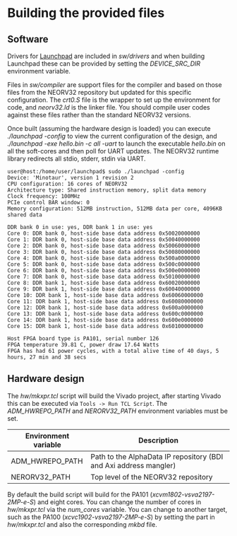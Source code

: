 # Building the provided files

## Software

Drivers for [Launchpad](https://github.com/RISCVtestbed/launchpad) are included in _sw/drivers_ and when building Launchpad these can be provided by setting the _DEVICE_SRC_DIR_ environment variable.

Files in _sw/compiler_ are support files for the compiler and based on those files from the NEORV32 repository but updated for this specific configuration. The _crt0.S_ file is the wrapper to set up the environment for code, and _neorv32.ld_ is the linker file. You should compile user codes against these files rather than the standard NEORV32 versions.

Once built (assuming the hardware design is loaded) you can execute _./launchpad -config_ to view the current configuration of the design, and _./launchpad -exe hello.bin -c all -uart_ to launch the executable _hello.bin_ on all the soft-cores and then poll for UART updates. The NEORV32 runtime library redirects all stdio, stderr, stdin via UART.

```
user@host:/home/user/launchpad$ sudo ./launchpad -config
Device: 'Minotaur', version 1 revision 2
CPU configuration: 16 cores of NEORV32
Architecture type: Shared instruction memory, split data memory
Clock frequency: 100MHz
PCIe control BAR window: 0
Memory configuration: 512MB instruction, 512MB data per core, 4096KB shared data

DDR bank 0 in use: yes, DDR bank 1 in use: yes
Core 0: DDR bank 0, host-side base data address 0x50020000000
Core 1: DDR bank 0, host-side base data address 0x50040000000
Core 2: DDR bank 0, host-side base data address 0x50060000000
Core 3: DDR bank 0, host-side base data address 0x50080000000
Core 4: DDR bank 0, host-side base data address 0x500a0000000
Core 5: DDR bank 0, host-side base data address 0x500c0000000
Core 6: DDR bank 0, host-side base data address 0x500e0000000
Core 7: DDR bank 0, host-side base data address 0x50100000000
Core 8: DDR bank 1, host-side base data address 0x60020000000
Core 9: DDR bank 1, host-side base data address 0x60040000000
Core 10: DDR bank 1, host-side base data address 0x60060000000
Core 11: DDR bank 1, host-side base data address 0x60080000000
Core 12: DDR bank 1, host-side base data address 0x600a0000000
Core 13: DDR bank 1, host-side base data address 0x600c0000000
Core 14: DDR bank 1, host-side base data address 0x600e0000000
Core 15: DDR bank 1, host-side base data address 0x60100000000

Host FPGA board type is PA101, serial number 126
FPGA temperature 39.81 C, power draw 17.64 Watts
FPGA has had 61 power cycles, with a total alive time of 40 days, 5 hours, 27 min and 38 secs
```

## Hardware design

The _hw/mkxpr.tcl_ script will build the Vivado project, after starting Vivado this can be executed via `Tools -> Run TCL Script`. The _ADM_HWREPO_PATH_ and _NERORV32_PATH_ environment variables must be set. 

| Environment variable    | Description  |
|-------------|-------------|
| ADM_HWREPO_PATH | Path to the AlphaData IP repository (BDI and Axi address mangler) |
| NERORV32_PATH | Top level of the NEORV32 repository |

By default the build script will build for the PA101 (_xcvm1802-vsva2197-2MP-e-S_) and eight cores. You can change the number of cores in _hw/mkxpr.tcl_ via the _num_cores_ variable. You can change to another target, such as the PA100 (_xcvc1902-vsva2197-2MP-e-S_) by setting the part in _hw/mkxpr.tcl_ and also the corresponding _mkbd_ file.
